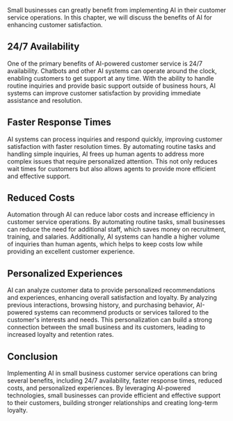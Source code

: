 
Small businesses can greatly benefit from implementing AI in their customer service operations. In this chapter, we will discuss the benefits of AI for enhancing customer satisfaction.

24/7 Availability
-----------------

One of the primary benefits of AI-powered customer service is 24/7 availability. Chatbots and other AI systems can operate around the clock, enabling customers to get support at any time. With the ability to handle routine inquiries and provide basic support outside of business hours, AI systems can improve customer satisfaction by providing immediate assistance and resolution.

Faster Response Times
---------------------

AI systems can process inquiries and respond quickly, improving customer satisfaction with faster resolution times. By automating routine tasks and handling simple inquiries, AI frees up human agents to address more complex issues that require personalized attention. This not only reduces wait times for customers but also allows agents to provide more efficient and effective support.

Reduced Costs
-------------

Automation through AI can reduce labor costs and increase efficiency in customer service operations. By automating routine tasks, small businesses can reduce the need for additional staff, which saves money on recruitment, training, and salaries. Additionally, AI systems can handle a higher volume of inquiries than human agents, which helps to keep costs low while providing an excellent customer experience.

Personalized Experiences
------------------------

AI can analyze customer data to provide personalized recommendations and experiences, enhancing overall satisfaction and loyalty. By analyzing previous interactions, browsing history, and purchasing behavior, AI-powered systems can recommend products or services tailored to the customer's interests and needs. This personalization can build a strong connection between the small business and its customers, leading to increased loyalty and retention rates.

Conclusion
----------

Implementing AI in small business customer service operations can bring several benefits, including 24/7 availability, faster response times, reduced costs, and personalized experiences. By leveraging AI-powered technologies, small businesses can provide efficient and effective support to their customers, building stronger relationships and creating long-term loyalty.

